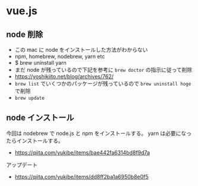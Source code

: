 # vue.js

## node 削除

- この mac に node をインストールした方法がわからない
- npm, homebrew, nodebrew, yarn etc
- $ brew uninstall yarn
- まだ node が残っているので下記を参考に `brew doctor` の指示に従って削除
- <https://yoshikiito.net/blog/archives/762/>
- `brew list` でいくつかのパッケージが残っているので `brew uninstall hoge` で削除
- `brew update`

## node インストール

今回は nodebrew で node.js と npm をインストールする。
yarn は必要になったらインストールする。

- <https://qiita.com/yukibe/items/bae442fa6314bd8f9d7a>

アップデート

- <https://qiita.com/yukibe/items/dd8ff2ba1a6950b8e0f5>
